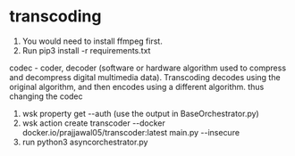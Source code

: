 # transcoding

1. You would need to install ffmpeg first.
2. Run pip3 install -r requirements.txt

codec - coder, decoder (software or hardware algorithm used to compress and decompress digital multimedia data). Transcoding decodes using the original algorithm, and then encodes using a different algorithm. thus changing the codec

1. wsk property get --auth (use the output in BaseOrchestrator.py)
2. wsk action create transcoder --docker docker.io/prajjawal05/transcoder:latest main.py --insecure
3. run python3 asyncorchestrator.py
